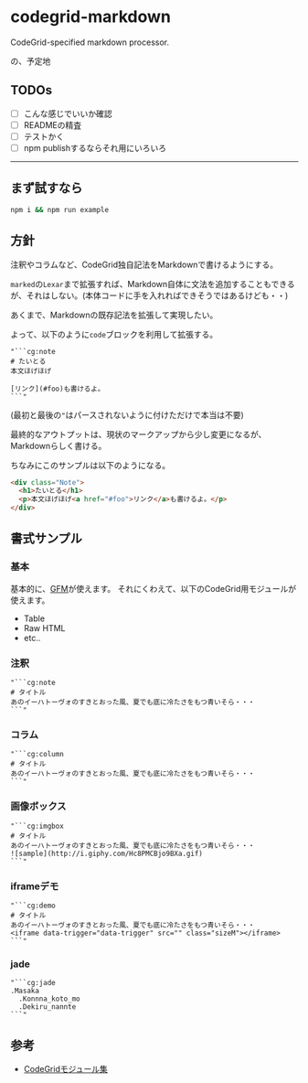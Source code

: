 # codegrid-markdown
CodeGrid-specified markdown processor.

の、予定地

## TODOs
- [ ] こんな感じでいいか確認
- [ ] READMEの精査
- [ ] テストかく
- [ ] npm publishするならそれ用にいろいろ

- - -

## まず試すなら
```sh
npm i && npm run example
```

## 方針
注釈やコラムなど、CodeGrid独自記法をMarkdownで書けるようにする。

`marked`の`Lexar`まで拡張すれば、Markdown自体に文法を追加することもできるが、それはしない。(本体コードに手を入れればできそうではあるけども・・)

あくまで、Markdownの既存記法を拡張して実現したい。

よって、以下のように`code`ブロックを利用して拡張する。

```
"```cg:note
# たいとる
本文ほげほげ

[リンク](#foo)も書けるよ。
```"
```
(最初と最後の`"`はパースされないように付けただけで本当は不要)

最終的なアウトプットは、現状のマークアップから少し変更になるが、Markdownらしく書ける。

ちなみにこのサンプルは以下のようになる。

```html
<div class="Note">
  <h1>たいとる</h1>
  <p>本文ほげほげ<a href="#foo">リンク</a>も書けるよ。</p>
</div>
```


## 書式サンプル
### 基本
基本的に、[GFM](https://help.github.com/articles/github-flavored-markdown)が使えます。
それにくわえて、以下のCodeGrid用モジュールが使えます。

- Table
- Raw HTML
- etc..

### 注釈
```
"```cg:note
# タイトル
あのイーハトーヴォのすきとおった風、夏でも底に冷たさをもつ青いそら・・・
```"
```

### コラム
```
"```cg:column
# タイトル
あのイーハトーヴォのすきとおった風、夏でも底に冷たさをもつ青いそら・・・
```"
```

### 画像ボックス
```
"```cg:imgbox
# タイトル
あのイーハトーヴォのすきとおった風、夏でも底に冷たさをもつ青いそら・・・
![sample](http://i.giphy.com/Hc8PMCBjo9BXa.gif)
```"
```

### iframeデモ
```
"```cg:demo
# タイトル
あのイーハトーヴォのすきとおった風、夏でも底に冷たさをもつ青いそら・・・
<iframe data-trigger="data-trigger" src="" class="sizeM"></iframe>
```"
```

### jade
```
"```cg:jade
.Masaka
  .Konnna_koto_mo
  .Dekiru_nannte
```"
```

## 参考
- [CodeGridモジュール集](https://staging-codegrid.herokuapp.com/entry/jade-samples)
